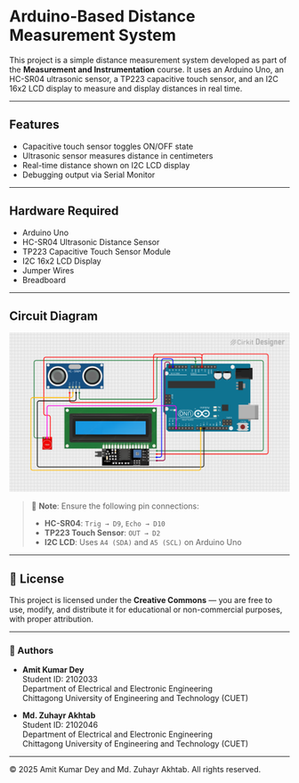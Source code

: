 # Arduino-Based Distance Measurement System

This project is a simple distance measurement system developed as part of the **Measurement and Instrumentation** course. It uses an Arduino Uno, an HC-SR04 ultrasonic sensor, a TP223 capacitive touch sensor, and an I2C 16x2 LCD display to measure and display distances in real time.

---

## Features
- Capacitive touch sensor toggles ON/OFF state
- Ultrasonic sensor measures distance in centimeters
- Real-time distance shown on I2C LCD display
- Debugging output via Serial Monitor

---

## Hardware Required
- Arduino Uno
- HC-SR04 Ultrasonic Distance Sensor
- TP223 Capacitive Touch Sensor Module
- I2C 16x2 LCD Display
- Jumper Wires
- Breadboard

---

## Circuit Diagram

![Circuit Diagram](circuit_image.png)

> 📌 **Note**: Ensure the following pin connections:
> - **HC-SR04**: `Trig → D9`, `Echo → D10`
> - **TP223 Touch Sensor**: `OUT → D2`
> - **I2C LCD**: Uses `A4 (SDA)` and `A5 (SCL)` on Arduino Uno

---

## 📄 License

This project is licensed under the **Creative Commons** — you are free to use, modify, and distribute it for educational or non-commercial purposes, with proper attribution.

---

### 👥 Authors

- **Amit Kumar Dey**  
  Student ID: 2102033  
  Department of Electrical and Electronic Engineering  
  Chittagong University of Engineering and Technology (CUET)  

- **Md. Zuhayr Akhtab**  
  Student ID: 2102046  
  Department of Electrical and Electronic Engineering  
  Chittagong University of Engineering and Technology (CUET)

---

© 2025 Amit Kumar Dey and Md. Zuhayr Akhtab. All rights reserved.
